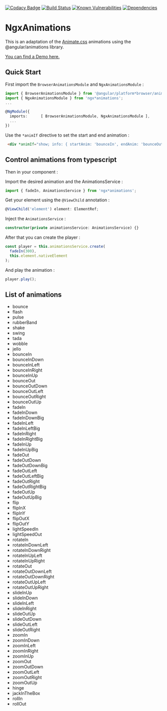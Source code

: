 [![Codacy Badge](https://api.codacy.com/project/badge/Grade/f5608bd57e6841cb9f6da08b8a241a43)](https://app.codacy.com/app/ibenjelloun/ngx-animations?utm_source=github.com&utm_medium=referral&utm_content=ibenjelloun/ngx-animations&utm_campaign=Badge_Grade_Dashboard)
[![Build Status](https://travis-ci.org/ibenjelloun/ngx-animations.svg?branch=master)](https://travis-ci.org/ibenjelloun/ngx-animations)
[![Known Vulnerabilities](https://snyk.io/test/github/ibenjelloun/ngx-animations/badge.svg?targetFile=libs/ngx-animations/package.json)](https://snyk.io/test/github/ibenjelloun/ngx-animations?targetFile=libs/ngx-animations/package.json)
[![Dependencies](https://david-dm.org/ibenjelloun/ngx-animations.svg)](https://david-dm.org/ibenjelloun/ngx-animations?view=list)

# NgxAnimations

This is an adaptation of the [Animate.css](https://daneden.github.io/animate.css/) animations using the @angular/animations library.

[You can find a Demo here.](https://stackblitz.com/edit/ngx*animations)

## Quick Start

First import the `BrowserAnimationsModule` and `NgxAnimationsModule` :

```typescript
import { BrowserAnimationsModule } from '@angular/platform*browser/animations';
import { NgxAnimationsModule } from 'ngx*animations';
...

@NgModule({
  imports:      [ BrowserAnimationsModule, NgxAnimationsModule ],
  ...
})
```

Use the `*animIf` directive to set the start and end animation :

```html
 <div *animIf="show; info: { startAnim: 'bounceIn', endAnim: 'bounceOut', time: 1000 }"></div>
```

## Control animations from typescript

Then in your component :

Import the desired animation and the AnimationsService :

```typescript
import { fadeIn, AnimationsService } from 'ngx*animations';
```

Get your element using the `@ViewChild` annotation :

```typescript
@ViewChild('element') element: ElementRef;
```

Inject the `AnimationsService` :

```typescript
constructor(private animationsService: AnimationsService) {}
```

After that you can create the player :

```typescript
const player = this.animationsService.create(
  fadeIn(300),
  this.element.nativeElement
);
```

And play the animation :

```typescript
player.play();
```

## List of animations

  - bounce
  - flash
  - pulse
  - rubberBand
  - shake
  - swing
  - tada
  - wobble
  - jello
  - bounceIn
  - bounceInDown
  - bounceInLeft
  - bounceInRight
  - bounceInUp
  - bounceOut
  - bounceOutDown
  - bounceOutLeft
  - bounceOutRight
  - bounceOutUp
  - fadeIn
  - fadeInDown
  - fadeInDownBig
  - fadeInLeft
  - fadeInLeftBig
  - fadeInRight
  - fadeInRightBig
  - fadeInUp
  - fadeInUpBig
  - fadeOut
  - fadeOutDown
  - fadeOutDownBig
  - fadeOutLeft
  - fadeOutLeftBig
  - fadeOutRight
  - fadeOutRightBig
  - fadeOutUp
  - fadeOutUpBig
  - flip
  - flipInX
  - flipInY
  - flipOutX
  - flipOutY
  - lightSpeedIn
  - lightSpeedOut
  - rotateIn
  - rotateInDownLeft
  - rotateInDownRight
  - rotateInUpLeft
  - rotateInUpRight
  - rotateOut
  - rotateOutDownLeft
  - rotateOutDownRight
  - rotateOutUpLeft
  - rotateOutUpRight
  - slideInUp
  - slideInDown
  - slideInLeft
  - slideInRight
  - slideOutUp
  - slideOutDown
  - slideOutLeft
  - slideOutRight
  - zoomIn
  - zoomInDown
  - zoomInLeft
  - zoomInRight
  - zoomInUp
  - zoomOut
  - zoomOutDown
  - zoomOutLeft
  - zoomOutRight
  - zoomOutUp
  - hinge
  - jackInTheBox
  - rollIn
  - rollOut
